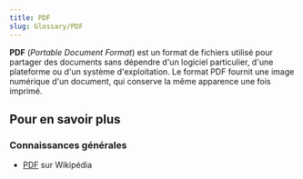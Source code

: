 ```yaml
---
title: PDF
slug: Glossary/PDF
---
```


**PDF** (_Portable Document Format_) est un format de fichiers utilisé pour partager des documents sans dépendre d'un logiciel particulier, d'une plateforme ou d'un système d'exploitation. Le format PDF fournit une image numérique d'un document, qui conserve la même apparence une fois imprimé.

## Pour en savoir plus

### Connaissances générales

- [PDF](https://fr.wikipedia.org/wiki/Portable_Document_Format) sur Wikipédia
